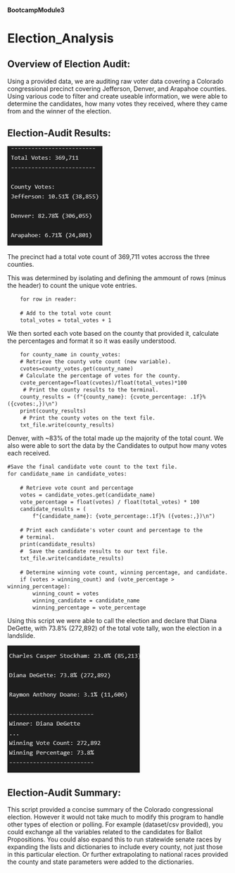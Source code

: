 #### BootcampModule3

# Election_Analysis

## Overview of Election Audit:
Using a provided data, we are auditing raw voter data covering a Colorado congressional precinct covering Jefferson, Denver, and Arapahoe counties. Using various code to filter and create useable information, we were able to determine the candidates, how many votes they received, where they came from and the winner of the election.

## Election-Audit Results:

![Election count](https://github.com/LordNebbs/BootcampModule3/blob/main/Resources/Election%20Vote%20count.png)

The precinct had a total vote count of 369,711 votes accross the three counties.

This was determined by isolating and defining the ammount of rows (minus the header) to count the unique vote entries. 

        for row in reader:

        # Add to the total vote count
        total_votes = total_votes + 1


We then sorted each vote based on the county that provided it, calculate the percentages and format it so it was easily understood.

        for county_name in county_votes:
        # Retrieve the county vote count (new variable).
        cvotes=county_votes.get(county_name)
        # Calculate the percentage of votes for the county.
        cvote_percentage=float(cvotes)/float(total_votes)*100
         # Print the county results to the terminal.
        county_results = (f"{county_name}: {cvote_percentage: .1f}% ({cvotes:,})\n")
        print(county_results)
         # Print the county votes on the text file.
        txt_file.write(county_results)


Denver, with ~83% of the total made up the majority of the total count. We also were able to sort the data by the Candidates to output how many votes each received.

    #Save the final candidate vote count to the text file.
    for candidate_name in candidate_votes:

        # Retrieve vote count and percentage
        votes = candidate_votes.get(candidate_name)
        vote_percentage = float(votes) / float(total_votes) * 100
        candidate_results = (
            f"{candidate_name}: {vote_percentage:.1f}% ({votes:,})\n")

        # Print each candidate's voter count and percentage to the
        # terminal.
        print(candidate_results)
        #  Save the candidate results to our text file.
        txt_file.write(candidate_results)

        # Determine winning vote count, winning percentage, and candidate.
        if (votes > winning_count) and (vote_percentage > winning_percentage):
            winning_count = votes
            winning_candidate = candidate_name
            winning_percentage = vote_percentage

Using this script we were able to call the election and declare that Diana DeGette, with 73.8% (272,892) of the total vote tally, won the election in a landslide.

![Election Results](https://github.com/LordNebbs/BootcampModule3/blob/main/Resources/Election%20results.png)

## Election-Audit Summary:
 This script provided a concise summary of the Colorado congressional election. However it would not take much to modify this program to handle other types of election or polling. For example (dataset/csv provided), you could exchange all the variables related to the candidates for Ballot Propositions. You could also expand this to run statewide senate races by expanding the lists and dictionaries to include every county, not just those in this particular election. Or further extrapolating to national races provided the county and state parameters were added to the dictionaries.